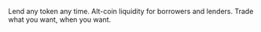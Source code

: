 Lend any token any time.
Alt-coin liquidity for borrowers and lenders.
Trade what you want, when you want.